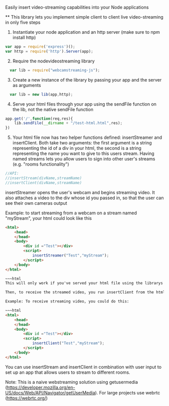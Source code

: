 Easily insert video-streaming capabilities into your Node applications

** This library lets you implement simple client to client live video-streaming in only five steps

1. Instantiate your node application and an http server (make sure to npm install http)

~~~js
var app = require('express')();
var http = require('http').Server(app);
~~~

2. Require the nodevideostreaming library

~~~js
  var lib = require("webcamstreaming-js");
~~~

3. Create a new instance of the library by passing your app and the server as arguments

~~~js
  var lib = new lib(app,http);
~~~

4. Serve your html files through your app using the sendFile function on the lib, not the native sendFile function

~~~js
app.get('/',function(req,res){
	lib.sendFile(__dirname + "/test-html.html",res);
})
~~~

5. Your html file now has two helper functions defined: insertStreamer and insertClient. Both take two arguments: the first argument is a string representing the id of a div in your html, the second is a string representing the name you want to give to this users stream. Having named streams lets you allow users to sign into other user's streams (e.g. "rooms functionality")

~~~js
//API:
//insertStream(divName,streamName)
//insertClient(divName,streamName)	

~~~
insertStreamer opens the user's webcam and begins streaming video. It also attaches a video to the div whose id you passed in, so that the user can see their own cameras output

Example: to start streaming from a webcam on a stream named "myStream", your html could look like this

~~~html
<html>
	<head>
	</head>
	<body>
		<div id ="Test"></div>
		<script>
			insertStreamer("Test","myStream");
		</script>
	</body>
</html>

~~~html
This will only work if you've served your html file using the librarys sendFile function

Then, to receive the streamed video, you run insertClient from the html. insertClient will receive any video that is streaming through your server under the specified streamname. It will insert a video of the feed into the div you specified in the first argument

Example: To receive streaming video, you could do this: 

~~~html
<html>
	<head>
	</head>
	<body>
		<div id ="Test"></div>
		<script>
			insertClient("Test","myStream");
		</script>
	</body>
</html>
~~~


You can use insertStream and insertClient in combination with user input to set up an app that allows users to stream to different rooms.

Note: This is a naive webstreaming solution using getusermedia (https://developer.mozilla.org/en-US/docs/Web/API/Navigator/getUserMedia). For large projects use webrtc (https://webrtc.org/)


